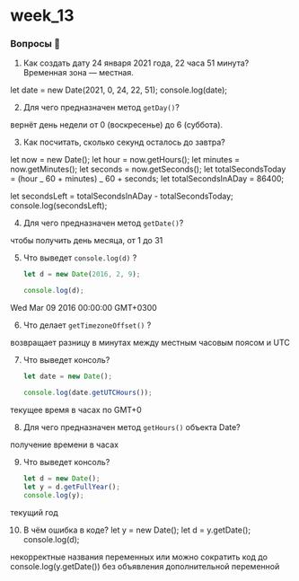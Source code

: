 # week_13

### Вопросы 💎

1. Как создать дату 24 января 2021 года, 22 часа 51 минута? Временная зона — местная.

let date = new Date(2021, 0, 24, 22, 51); console.log(date);

2. Для чего предназначен метод `getDay()`?

вернёт день недели от 0 (воскресенье) до 6 (суббота).

3. Как посчитать, сколько секунд осталось до завтра?

let now = new Date(); let hour = now.getHours(); let minutes = now.getMinutes(); let seconds = now.getSeconds(); let totalSecondsToday = (hour _ 60 + minutes) _ 60 + seconds; let totalSecondsInADay = 86400;

let secondsLeft = totalSecondsInADay - totalSecondsToday; console.log(secondsLeft);

4. Для чего предназначен метод `getDate()`?

чтобы получить день месяца, от 1 до 31

5. Что выведет `console.log(d)` ?

   ```jsx
   let d = new Date(2016, 2, 9);

   console.log(d);
   ```

Wed Mar 09 2016 00:00:00 GMT+0300

6. Что делает `getTimezoneOffset()` ?

возвращает разницу в минутах между местным часовым поясом и UTC

7. Что выведет консоль?

   ```jsx
   let date = new Date();

   console.log(date.getUTCHours());
   ```

текущее время в часах по GMT+0

8. Для чего предназначен метод `getHours()` объекта Date?

получение времени в часах

9. Что выведет консоль?

   ```jsx
   let d = new Date();
   let y = d.getFullYear();
   console.log(y);
   ```

текущий год

10. В чём ошибка в коде? let y = new Date(); let d = y.getDate(); console.log(d);

некорректные названия переменных или можно сократить код до console.log(y.getDate()) без объявления дополнительной переменной

